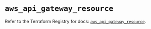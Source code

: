 # `aws_api_gateway_resource`

Refer to the Terraform Registry for docs: [`aws_api_gateway_resource`](https://registry.terraform.io/providers/hashicorp/aws/5.53.0/docs/resources/api_gateway_resource).
